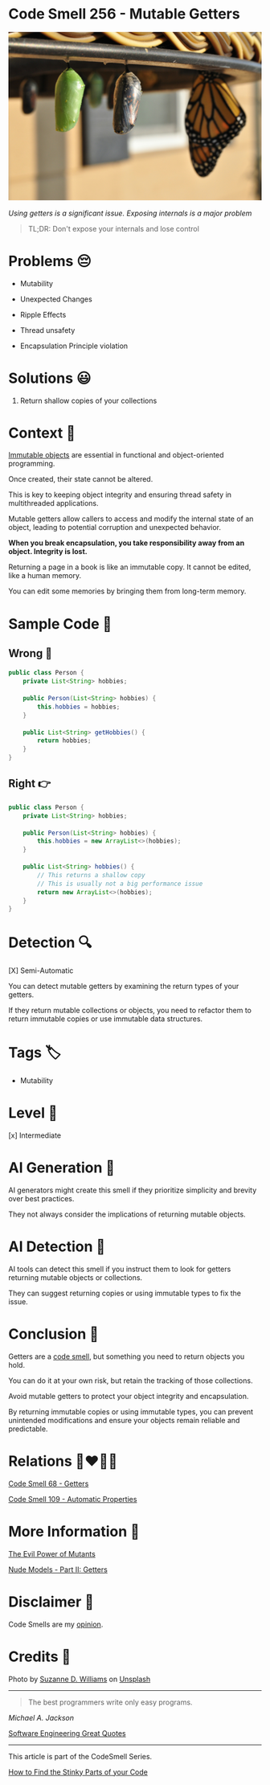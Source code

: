 # Code Smell 256 - Mutable Getters
            
![Code Smell 256 - Mutable Getters](Code%20Smell%20256%20-%20Mutable%20Getters.jpg)

*Using getters is a significant issue. Exposing internals is a major problem*

> TL;DR: Don't expose your internals and lose control

# Problems 😔 

- Mutability

- Unexpected Changes

- Ripple Effects

- Thread unsafety

- Encapsulation Principle violation

# Solutions 😃

1. Return shallow copies of your collections

# Context 💬

[Immutable objects](https://github.com/mcsee/Software-Design-Articles/tree/main/Articles/Theory/The%20Evil%20Power%20of%20Mutants/readme.md) are essential in functional and object-oriented programming. 

Once created, their state cannot be altered. 

This is key to keeping object integrity and ensuring thread safety in multithreaded applications.

Mutable getters allow callers to access and modify the internal state of an object, leading to potential corruption and unexpected behavior.

**When you break encapsulation, you take responsibility away from an object. Integrity is lost.**

Returning a page in a book is like an immutable copy. It cannot be edited, like a human memory. 

You can edit some memories by bringing them from long-term memory.

# Sample Code 📖

## Wrong 🚫

<!-- [Gist Url](https://gist.github.com/mcsee/715a932cd775b89b1ea04ce0e42775fe) -->

```java
public class Person {
    private List<String> hobbies;

    public Person(List<String> hobbies) {
        this.hobbies = hobbies;
    }

    public List<String> getHobbies() {
        return hobbies;
    }
}
```

## Right 👉

<!-- [Gist Url](https://gist.github.com/mcsee/ddb3f75add70512e671e57a9440a862c) -->

```java
public class Person {
    private List<String> hobbies;

    public Person(List<String> hobbies) {
        this.hobbies = new ArrayList<>(hobbies);
    }

    public List<String> hobbies() {
        // This returns a shallow copy
        // This is usually not a big performance issue
        return new ArrayList<>(hobbies);
    }
}
```

# Detection 🔍

[X] Semi-Automatic 

You can detect mutable getters by examining the return types of your getters. 

If they return mutable collections or objects, you need to refactor them to return immutable copies or use immutable data structures.
 
# Tags 🏷️

- Mutability

# Level 🔋

[x] Intermediate

# AI Generation 🤖

AI generators might create this smell if they prioritize simplicity and brevity over best practices. 

They not always consider the implications of returning mutable objects.

# AI Detection 🥃

AI tools can detect this smell if you instruct them to look for getters returning mutable objects or collections. 

They can suggest returning copies or using immutable types to fix the issue.

# Conclusion 🏁

Getters are a [code smell](https://github.com/mcsee/Software-Design-Articles/tree/main/Articles/Code%20Smells/Code%20Smell%2068%20-%20Getters/readme.md), but something you need to return objects you hold.

You can do it at your own risk, but retain the tracking of those collections.

Avoid mutable getters to protect your object integrity and encapsulation. 

By returning immutable copies or using immutable types, you can prevent unintended modifications and ensure your objects remain reliable and predictable.

# Relations 👩‍❤️‍💋‍👨

[Code Smell 68 - Getters](https://github.com/mcsee/Software-Design-Articles/tree/main/Articles/Code%20Smells/Code%20Smell%2068%20-%20Getters/readme.md)

[Code Smell 109 - Automatic Properties](https://github.com/mcsee/Software-Design-Articles/tree/main/Articles/Code%20Smells/Code%20Smell%20109%20-%20Automatic%20Properties/readme.md)

# More Information 📕

[The Evil Power of Mutants](https://github.com/mcsee/Software-Design-Articles/tree/main/Articles/Theory/The%20Evil%20Power%20of%20Mutants/readme.md)

[Nude Models - Part II: Getters](https://github.com/mcsee/Software-Design-Articles/tree/main/Articles/Theory/Nude%20Models - Part%20II Getters/readme.md)

# Disclaimer 📘

Code Smells are my [opinion](https://github.com/mcsee/Software-Design-Articles/tree/main/Articles/Blogging/I%20Wrote%20More%20than%2090%20Articles%20on%202021%20Here%20is%20What%20I%20Learned/readme.md).

# Credits 🙏

Photo by [Suzanne D. Williams](https://unsplash.com/es/@scw1217) on [Unsplash](https://unsplash.com/s/photos/tres-pupas-VMKBFR6r_jg)  
  
* * *

> The best programmers write only easy programs.

_Michael A. Jackson_
 
[Software Engineering Great Quotes](https://github.com/mcsee/Software-Design-Articles/tree/main/Articles/Quotes/Software%20Engineering%20Great%20Quotes/readme.md)

* * *

This article is part of the CodeSmell Series.

[How to Find the Stinky Parts of your Code](https://github.com/mcsee/Software-Design-Articles/tree/main/Articles/Code%20Smells/How%20to%20Find%20the%20Stinky%20parts%20of%20your%20Code/readme.md)